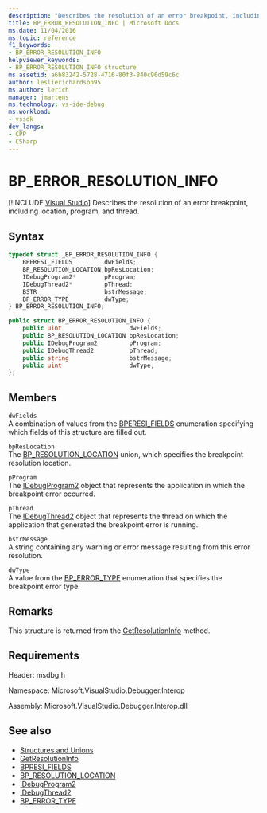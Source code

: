 ```yaml
---
description: "Describes the resolution of an error breakpoint, including location, program, and thread."
title: BP_ERROR_RESOLUTION_INFO | Microsoft Docs
ms.date: 11/04/2016
ms.topic: reference
f1_keywords:
- BP_ERROR_RESOLUTION_INFO
helpviewer_keywords:
- BP_ERROR_RESOLUTION_INFO structure
ms.assetid: a6b83242-5728-4716-80f3-840c96d59c6c
author: leslierichardson95
ms.author: lerich
manager: jmartens
ms.technology: vs-ide-debug
ms.workload:
- vssdk
dev_langs:
- CPP
- CSharp
---
```

# BP_ERROR_RESOLUTION_INFO

 [!INCLUDE [Visual Studio](~/includes/applies-to-version/vs-not-mac.md)]
Describes the resolution of an error breakpoint, including location, program, and thread.

## Syntax

```cpp
typedef struct _BP_ERROR_RESOLUTION_INFO {
    BPERESI_FIELDS         dwFields;
    BP_RESOLUTION_LOCATION bpResLocation;
    IDebugProgram2*        pProgram;
    IDebugThread2*         pThread;
    BSTR                   bstrMessage;
    BP_ERROR_TYPE          dwType;
} BP_ERROR_RESOLUTION_INFO;
```

```csharp
public struct BP_ERROR_RESOLUTION_INFO {
    public uint                   dwFields;
    public BP_RESOLUTION_LOCATION bpResLocation;
    public IDebugProgram2         pProgram;
    public IDebugThread2          pThread;
    public string                 bstrMessage;
    public uint                   dwType;
};
```

## Members
`dwFields`\
A combination of values from the [BPERESI_FIELDS](../../../extensibility/debugger/reference/bperesi-fields.md) enumeration specifying which fields of this structure are filled out.

`bpResLocation`\
The [BP_RESOLUTION_LOCATION](../../../extensibility/debugger/reference/bp-resolution-location.md) union, which specifies the breakpoint resolution location.

`pProgram`\
The [IDebugProgram2](../../../extensibility/debugger/reference/idebugprogram2.md) object that represents the application in which the breakpoint error occurred.

`pThread`\
The [IDebugThread2](../../../extensibility/debugger/reference/idebugthread2.md) object that represents the thread on which the application that generated the breakpoint error is running.

`bstrMessage`\
A string containing any warning or error message resulting from this error resolution.

`dwType`\
A value from the [BP_ERROR_TYPE](../../../extensibility/debugger/reference/bp-error-type.md) enumeration that specifies the breakpoint error type.

## Remarks
This structure is returned from the [GetResolutionInfo](../../../extensibility/debugger/reference/idebugerrorbreakpointresolution2-getresolutioninfo.md) method.

## Requirements
Header: msdbg.h

Namespace: Microsoft.VisualStudio.Debugger.Interop

Assembly: Microsoft.VisualStudio.Debugger.Interop.dll

## See also
- [Structures and Unions](../../../extensibility/debugger/reference/structures-and-unions.md)
- [GetResolutionInfo](../../../extensibility/debugger/reference/idebugerrorbreakpointresolution2-getresolutioninfo.md)
- [BPRESI_FIELDS](../../../extensibility/debugger/reference/bpresi-fields.md)
- [BP_RESOLUTION_LOCATION](../../../extensibility/debugger/reference/bp-resolution-location.md)
- [IDebugProgram2](../../../extensibility/debugger/reference/idebugprogram2.md)
- [IDebugThread2](../../../extensibility/debugger/reference/idebugthread2.md)
- [BP_ERROR_TYPE](../../../extensibility/debugger/reference/bp-error-type.md)
